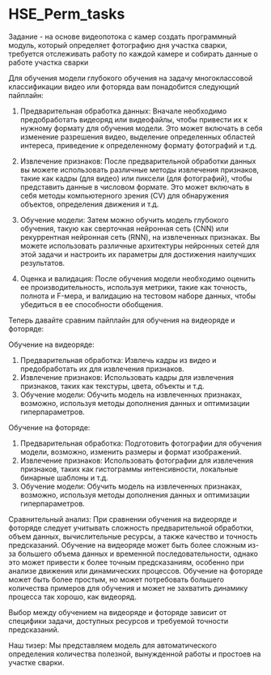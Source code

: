 # HSE_Perm_tasks
Задание - на основе видеопотока с камер создать программный модуль, который определяет фотографию дня участка сварки, требуется отслеживать работу по каждой камере и собирать данные о работе участка сварки

Для обучения модели глубокого обучения на задачу многоклассовой классификации видео или фоторяда вам понадобится следующий пайплайн: 
 
1. Предварительная обработка данных: Вначале необходимо предобработать видеоряд или видеофайлы, чтобы привести их к нужному формату для обучения модели. Это может включать в себя изменение разрешения видео, выделение определенных областей интереса, приведение к определенному формату фотографий и т.д. 
 
2. Извлечение признаков: После предварительной обработки данных вы можете использовать различные методы извлечения признаков, такие как кадры (для видео) или пиксели (для фотографий), чтобы представить данные в числовом формате. Это может включать в себя методы компьютерного зрения (CV) для обнаружения объектов, определения движения и т.д. 
 
3. Обучение модели: Затем можно обучить модель глубокого обучения, такую как сверточная нейронная сеть (CNN) или рекуррентная нейронная сеть (RNN), на извлеченных признаках. Вы можете использовать различные архитектуры нейронных сетей для этой задачи и настроить их параметры для достижения наилучших результатов. 
 
4. Оценка и валидация: После обучения модели необходимо оценить ее производительность, используя метрики, такие как точность, полнота и F-мера, и валидацию на тестовом наборе данных, чтобы убедиться в ее способности обобщения. 
 
Теперь давайте сравним пайплайн для обучения на видеоряде и фоторяде: 
 
Обучение на видеоряде: 
1. Предварительная обработка: Извлечь кадры из видео и предобработать их для извлечения признаков. 
2. Извлечение признаков: Использовать кадры для извлечения признаков, таких как текстуры, цвета, объекты и т.д. 
3. Обучение модели: Обучить модель на извлеченных признаках, возможно, используя методы дополнения данных и оптимизации гиперпараметров. 
 
Обучение на фоторяде: 
1. Предварительная обработка: Подготовить фотографии для обучения модели, возможно, изменить размеры и формат изображений. 
2. Извлечение признаков: Использовать фотографии для извлечения признаков, таких как гистограммы интенсивности, локальные бинарные шаблоны и т.д. 
3. Обучение модели: Обучить модель на извлеченных признаках, возможно, используя методы дополнения данных и оптимизации гиперпараметров. 
 
Сравнительный анализ: 
При сравнении обучения на видеоряде и фоторяде следует учитывать сложность предварительной обработки, объем данных, вычислительные ресурсы, а также качество и точность предсказаний. Обучение на видеоряде может быть более сложным из-за большего объема данных и временной последовательности, однако это может привести к более точным предсказаниям, особенно при анализе движения или динамических процессов. Обучение на фоторяде может быть более простым, но может потребовать большего количества примеров для обучения и может не захватить динамику процесса так хорошо, как видеоряд. 
 
Выбор между обучением на видеоряде и фоторяде зависит от специфики задачи, доступных ресурсов и требуемой точности предсказаний.

Наш тизер:
Мы представляем модель для автоматического определения количества полезной, вынужденной работы и простоев на участке сварки.
